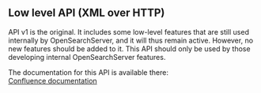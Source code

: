## Low level API (XML over HTTP)

API v1 is the original. It includes some low-level features that are still used internally by OpenSearchServer, and it will thus remain active. However, no new features should be added to it. This API should only be used by those developing internal OpenSearchServer features.

The documentation for this API is available there:  
[Confluence documentation](http://www.open-search-server.com/confluence/display/EN/API+reference)
